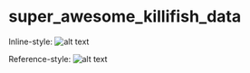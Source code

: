 # super_awesome_killifish_data

Inline-style: 
![alt text](https://media.giphy.com/media/l2SpQxB3L6GC848w0/giphy.gif "Logo Title Text 1")

Reference-style: 
![alt text][logo]

[logo]: https://media.giphy.com/media/l2SpQxB3L6GC848w0/giphy.gif "Logo Title Text 2"
